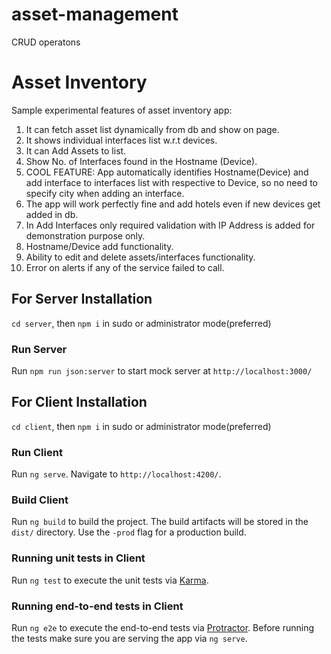 # asset-management
CRUD operatons

# Asset Inventory

Sample experimental features of asset inventory app:

1. It can fetch asset list dynamically from db and show on page.
2. It shows individual interfaces list w.r.t devices.
3. It can Add Assets to list.
4. Show No. of Interfaces found in the Hostname (Device).
5. COOL FEATURE: App automatically identifies Hostname(Device) and add interface to interfaces list with respective to Device, so no need to specify city when adding an interface.
6. The app will work perfectly fine and add hotels even if new devices get added in db.
7. In Add Interfaces only required validation with IP Address is added for demonstration purpose only.
8. Hostname/Device add functionality.
9. Ability to edit and delete assets/interfaces functionality.
10. Error on alerts if any of the service failed to call.

## For Server Installation

`cd server`, then `npm i` in sudo or administrator mode(preferred)

### Run Server

Run `npm run json:server` to start mock server at `http://localhost:3000/`

## For Client Installation

`cd client`, then `npm i` in sudo or administrator mode(preferred)


### Run Client

Run `ng serve`. Navigate to `http://localhost:4200/`.


### Build Client

Run `ng build` to build the project. The build artifacts will be stored in the `dist/` directory. Use the `-prod` flag for a production build.

### Running unit tests in Client

Run `ng test` to execute the unit tests via [Karma](https://karma-runner.github.io).

### Running end-to-end tests in Client

Run `ng e2e` to execute the end-to-end tests via [Protractor](http://www.protractortest.org/).
Before running the tests make sure you are serving the app via `ng serve`.
